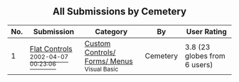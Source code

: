 ﻿<div align="center">

## All Submissions by Cemetery

</div>

No.  | Submission | Category | By   | User Rating
---- | ---------- | -------- | ---- | -----------
1 | [Flat Controls<br /><sup>2002-04-07 00:23:06</sup>](https://github.com/Planet-Source-Code/cemetery-flat-controls__1-33554) | [Custom Controls/ Forms/  Menus<br /><sup>Visual Basic</sup>](../ByCategory/custom-controls-forms-menus__1-4.md) | Cemetery | 3.8 (23 globes from 6 users)

